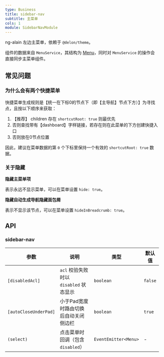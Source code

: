 ```yaml
---
type: Business
title: sidebar-nav
subtitle: 主菜单
cols: 1
module: SidebarNavModule
---
```


ng-alain 左边主菜单，依赖于 `@delon/theme`。

组件的数据来自 `MenuService`，其结构为 [Menu](/theme/menu#Menu)，同时对 `MenuService` 的操作会直接同步主菜单组件。

## 常见问题

### 为什么会有两个快捷菜单

快捷菜单生成规则是【统一在下标0的节点下（即【主导航】节点下方）】为寻找点，且按以下顺序来获取：

1. 【推荐】 children 存在 `shortcutRoot: true` 则最优先
2. 否则查找带有【dashboard】字样链接，若存在则在此菜单的下方创建快捷入口
3. 否则放在0节点位置

因此，建议在菜单数据的第 `0` 个下标里保持一个有效的 `shortcutRoot: true` 数据。

### 关于隐藏

**隐藏主菜单项**

表示永远不显示菜单，可以在菜单设置 `hide: true`。

**隐藏自动生成导航隐藏面包屑**

表示不显示该节点，可以在菜单设置 `hideInBreadcrumb: true`。

## API

### sidebar-nav

参数 | 说明 | 类型 | 默认值
----|------|-----|------
`[disabledAcl]` | `acl` 校验失败时以 `disabled` 状态显示 | `boolean` | `false`
`[autoCloseUnderPad]` | 小于Pad宽度时路由切换后自动关闭侧边栏 | `boolean` | `true`
`(select)` | 点击菜单时回调（包含 `disabled`） | `EventEmitter<Menu>` | -
